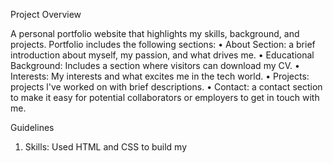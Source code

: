Project Overview

A personal portfolio website that highlights my skills, background, and projects. Portfolio includes the following sections:
• About Section: a brief introduction about myself, my passion, and what drives me.
• Educational Background: Includes a section where visitors can download my CV.
• Interests: My interests and what excites me in the tech world.
• Projects: projects l've worked on with brief descriptions.
• Contact: a contact section to make it easy for potential collaborators or employers to get in touch with me.

Guidelines
1. Skills: Used HTML and CSS to build my
